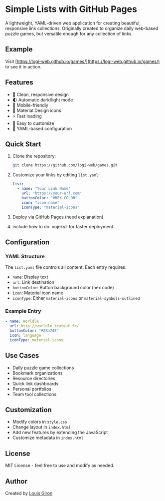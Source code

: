 # Simple Lists with GitHub Pages

A lightweight, YAML-driven web application for creating beautiful, responsive link collections. Originally created to organize daily web-based puzzle games, but versatile enough for any collection of links.

## Example
Visit [https://logi-web.github.io/games/](https://logi-web.github.io/games/) to see it in action.

## Features
- 🎨 Clean, responsive design
- 🌓 Automatic dark/light mode
- 📱 Mobile-friendly
- 🎯 Material Design icons
- ⚡ Fast loading
- 🔧 Easy to customize
- 📝 YAML-based configuration

## Quick Start
1. Clone the repository:
   ```bash
   git clone https://github.com/logi-web/games.git
   ```

2. Customize your links by editing `list.yaml`:
   ```yaml
   list:
     - name: "Your Link Name"
       url: "https://your-url.com"
       buttonColor: "#HEX-COLOR"
       icon: "icon-name"
       iconType: "material-icons"
   ```

3. Deploy via GitHub Pages (need explanation)

4. include how to do .nojekyll for faster deployment 

## Configuration

### YAML Structure
The `list.yaml` file controls all content. Each entry requires:
- `name`: Display text
- `url`: Link destination
- `buttonColor`: Button background color (hex code)
- `icon`: Material icon name
- `iconType`: Either `material-icons` or `material-symbols-outlined`

### Example Entry
```yaml
- name: Worldle
  url: http://worldle.teuteuf.fr/
  buttonColor: "#28a745"
  icon: language
  iconType: material-icons
```

## Use Cases
- Daily puzzle game collections
- Bookmark organizations
- Resource directories
- Quick link dashboards
- Personal portfolios
- Team tool collections

## Customization
- Modify colors in `style.css`
- Change layout in `index.html`
- Add new features by extending the JavaScript
- Customize metadata in `index.html`

## License
MIT License - feel free to use and modify as needed.

## Author
Created by [Louis Giron](https://github.com/logi-web)
